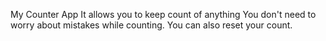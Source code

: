 My Counter App
It allows you to keep count of anything
You don't need to worry about mistakes while counting. You can also reset your count.
